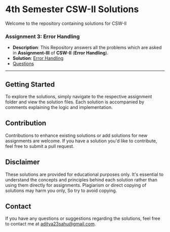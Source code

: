 # 4th Semester CSW-II Solutions
Welcome to the repository containing solutions for CSW-II
### Assignment 3: **Error Handling**
- **Description**: This Repository answers all the problems which are asked in **Assignment-III** of **CSW-II**  (**Error Handling**).
- **Solution**: [Error Handling](https://github.com/god-father-99/ITER_ASSIGNMENTS/tree/main/src/CSW_4th_Sem)
- [Questions](https://github.com/god-father-99/ITER_ASSIGNMENTS/blob/main/Assignment%20On%20Error%20handling.pdf)
---
## Getting Started

To explore the solutions, simply navigate to the respective assignment folder and view the solution files. Each solution is accompanied by comments explaining the logic and implementation.

## Contribution

Contributions to enhance existing solutions or add solutions for new assignments are welcome. If you have a solution you'd like to contribute, feel free to submit a pull request.

## Disclaimer
These solutions are provided for educational purposes only. It's essential to understand the concepts and principles behind each solution rather than using them directly for assignments. Plagiarism or direct copying of solutions may harm you only, So try to avoid copying.
## Contact

If you have any questions or suggestions regarding the solutions, feel free to contact me at [aditya23sahu@gmail.com](mailto:aditya23sahu@gmail.com).

